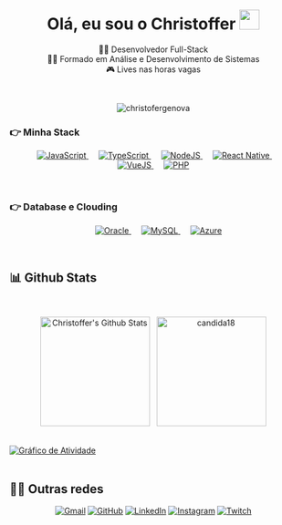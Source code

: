 <h1 align="center">Olá, eu sou o Christoffer <img src="https://media.giphy.com/media/hvRJCLFzcasrR4ia7z/giphy.gif" width="35"></h1>
<p align="center">
  🕵️‍♂️ Desenvolvedor Full-Stack
  </br>
  👨‍🎓 Formado em Análise e Desenvolvimento de Sistemas
  </br>
  🎮 Lives nas horas vagas
</p>
<br>
<p align="center"> <img src="https://komarev.com/ghpvc/?username=christoffergenova&label=Profile%20views&color=0e75b6&style=plastic" alt="christofergenova" /> </p>

### 👉 Minha Stack

<p align="center"> 
  &emsp;
  <a href="https://developer.mozilla.org/en-US/docs/Web/JavaScript" target="_blank"> 
     <img alt="JavaScript" src="https://img.shields.io/badge/JavaScript%20-%23F7DF1E.svg?logo=javascript&logoColor=black">
   </a>
  &emsp;
  <a href="https://www.typescriptlang.org/">
    <img alt="TypeScript" src="https://img.shields.io/badge/TypeScript-blue?logo=typescript&logoColor=white"/>
  </a>
  &emsp;
  <a href="https://nodejs.org/en/">
    <img alt="NodeJS" src="https://img.shields.io/badge/NodeJS-green?logo=nodedotjs&logoColor=white"/>
  </a>
  &emsp;
  <a href="https://reactnative.dev/">
    <img alt="React Native" src="https://img.shields.io/badge/React%20Native-black?logo=react&logoColor=white"/>
  </a>
  &emsp;
  <a href="https://vuejs.org/">
    <img alt="VueJS" src="https://img.shields.io/badge/VueJS-green?logo=vuedotjs&logoColor=white"/>
  </a>
    &emsp;
  <a href="https://www.php.net/">
    <img alt="PHP" src="https://img.shields.io/badge/PHP-%23777BB4.svg?logo=php&logoColor=white"/>
  </a>
</p>
  
<br/>

### 👉 Database e Clouding
<p align="center">
   &emsp;
  <a href="https://www.oracle.com/br/index.html" target="_blank"> 
     <img alt="Oracle" src="https://img.shields.io/badge/Oracle-red?logo=oracle&logoColor=white">
   </a>
  &emsp;
  <a href="https://www.mysql.com/" target="_blank"> 
     <img alt="MySQL" src="https://img.shields.io/badge/MySQL-blue?logo=mysql&logoColor=black">
  </a>
  &emsp;
  <a href="https://azure.microsoft.com/pt-br/" target="_blank"> 
     <img alt="Azure" src="https://img.shields.io/badge/Azure-blue?logo=microsoft">
  </a>
</p>

</br>

## 📊 Github Stats

<br/>
 <p align="center">
   <a href="https://github.com/anuraghazra/github-readme-stats"><img alt="Christoffer's Github Stats" src="https://github-readme-stats.vercel.app/api?username=christoffergenova&show_icons=true&count_private=true&theme=algolia" height="192px"/></a>
  &nbsp;
	 <img src="https://github-readme-stats.vercel.app/api/top-langs?username=christoffergenova&show_icons=true&locale=en&layout=compact&theme=algolia" alt="candida18" height="192px"/>
  <br/>
</p>
<br/>
  <a href="https://github.com/christoffergenova"><img alt="Gráfico de Atividade" src="https://activity-graph.herokuapp.com/graph?username=christoffergenova&custom_title=Christoffer%20Genova%20&theme=react-dark" /></a>
<br/>

<br/>

## 🙋‍♀️ Outras redes
<p align="center">
	<a href="mailto:christoffergenova1@gmail.com"><img src="https://img.icons8.com/bubbles/50/000000/gmail.png" alt="Gmail"/></a>
	<a href="https://github.com/christoffergenova"><img src="https://img.icons8.com/bubbles/50/000000/github.png" alt="GitHub"/></a>
	<a href="https://linkedin.com/in/christoffergenovacosta/"><img src="https://img.icons8.com/bubbles/50/000000/linkedin.png" alt="LinkedIn"/></a>
	<a href="https://instagram.com/chrisgenova_"><img src="https://img.icons8.com/bubbles/50/000000/instagram.png" alt="Instagram"/></a>
	<a href="https://www.twich.tv/genoviinha"><img src="https://img.icons8.com/bubbles/50/000000/twitch.png" alt="Twitch"/></a>
</p>
